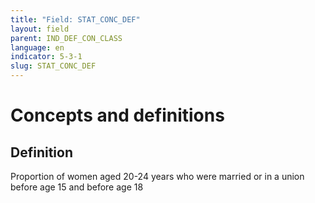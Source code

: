 ```yaml
---
title: "Field: STAT_CONC_DEF"
layout: field
parent: IND_DEF_CON_CLASS
language: en
indicator: 5-3-1
slug: STAT_CONC_DEF
---
```

# Concepts and definitions

## Definition

Proportion of women aged 20-24 years who were married or in a union before age 15 and before age 18